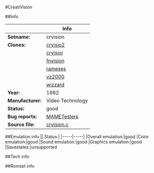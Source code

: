 #CreatiVision

##Info

||Info|
|-----|-----|
|**Setname:**|crvision
|**Clones:**|[crvisio2](crvisio2.md)
||[crvisioj](crvisioj.md)
||[fnvision](fnvision.md)
||[rameses](rameses.md)
||[vz2000](vz2000.md)
||[wizzard](wizzard.md)
|**Year:**|1982
|**Manufacturer:**|Video Technology
|**Status:**|good
|**Bug reports:**|[MAMETesters](http://mametesters.org/view_all_set.php?type=1&temporary=y&search=crvision.c)
|**Source file:**|[crvision.c](https://github.com/mamedev/mame/blob/master/src/mess/drivers/crvision.c)

##Emulation info
|| Status |
|-----|-----|
|Overall emulation:|good
|Color emulation:|good
|Sound emulation:|good
|Graphics emulation:|good
|Savestates:|unsupported

##Tech info

##Romset info

<!--- START OF EDITED COMMENT DO NOT TOUCH TEXT ABOVE-->
